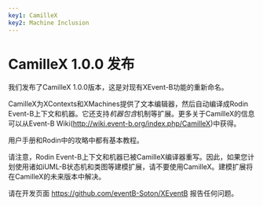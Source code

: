 ```yaml
---
key1: CamilleX
key2: Machine Inclusion
---
```


# CamilleX 1.0.0 发布
我们发布了CamilleX 1.0.0版本，这是对现有XEvent-B功能的重新命名。

CamilleX为XContexts和XMachines提供了文本编辑器，然后自动编译成Rodin Event-B上下文和机器。它还支持*机器包含*机制等扩展。更多关于CamilleX的信息可以从Event-B Wiki(http://wiki.event-b.org/index.php/CamilleX)中获得。

用户手册和Rodin中的攻略中都有基本教程。

请注意，Rodin Event-B上下文和机器已被CamilleX编译器重写。因此，如果您计划使用诸如iUML-B状态机和类图等建模扩展，请不要使用CamilleX。建模扩展将在CamilleX的未来版本中解决。

请在开发页面 https://github.com/eventB-Soton/XEventB 报告任何问题。